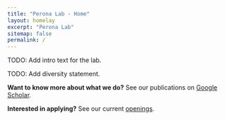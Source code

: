 ```yaml
---
title: "Perona Lab - Home"
layout: homelay
excerpt: "Perona Lab"
sitemap: false
permalink: /
--- 
```


TODO: Add intro text for the lab.

TODO: Add diversity statement. 

**Want to know more about what we do?** See our publications on [Google Scholar](https://scholar.google.com/citations?hl=en&user=j29kMCwAAAAJ&view_op=list_works&alert_preview_top_rm=2&sortby=pubdate). 

**Interested in applying?** See our current [openings](/openings/). 
